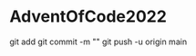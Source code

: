 # AdventOfCode2022
git add <insert file name or folders>
git commit -m "<insert commit message here>"
git push -u origin main
